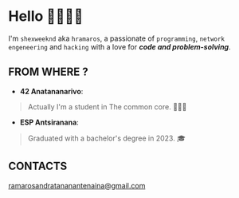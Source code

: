 
# Hello 🫱🏻‍🫲🏾

I'm `shexweeknd` aka `hramaros`, a passionate of `programming`, `network engeneering` and `hacking` with a love for ***code and problem-solving***.

## FROM WHERE ?

- **42 Anatananarivo**:

> Actually I'm a student in The common core. 🧑🏾‍💻

- **ESP Antsiranana**:

> Graduated with a bachelor's degree in 2023. 🎓

## CONTACTS

<ramarosandratananantenaina@gmail.com>
